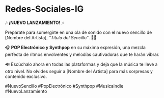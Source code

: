 # Redes-Sociales-IG
🎶 **¡NUEVO LANZAMIENTO!** 🎶

Prepárate para sumergirte en una ola de sonido con el nuevo sencillo de [Nombre del Artista], _"Título del Sencillo"_. 🌊✨

🎧 **POP Electrónico y Synthpop** en su máxima expresión, una mezcla perfecta de ritmos envolventes y melodías cautivadoras que te harán vibrar.

🔊 Escúchalo ahora en todas las plataformas y deja que la música te lleve a otro nivel. No olvides seguir a [Nombre del Artista] para más sorpresas y contenido exclusivo.

#NuevoSencillo #PopElectrónico #Synthpop #MusicaIndie #NuevoLanzamiento
